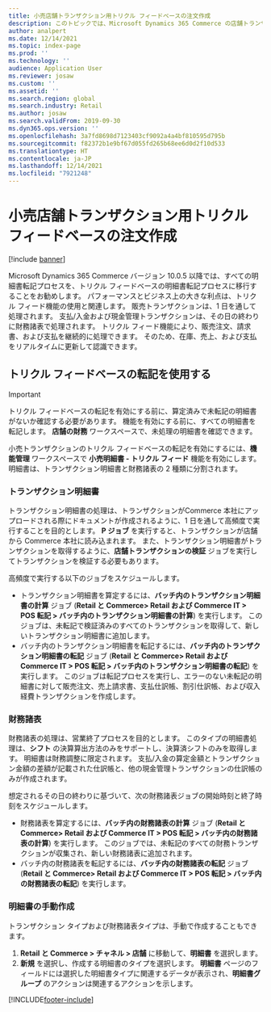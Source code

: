 ```yaml
---
title: 小売店舗トランザクション用トリクル フィードベースの注文作成
description: このトピックでは、Microsoft Dynamics 365 Commerce の店舗トランザクションに対するトリクル フィードベースの注文作成について説明します。
author: analpert
ms.date: 12/14/2021
ms.topic: index-page
ms.prod: ''
ms.technology: ''
audience: Application User
ms.reviewer: josaw
ms.custom: ''
ms.assetid: ''
ms.search.region: global
ms.search.industry: Retail
ms.author: josaw
ms.search.validFrom: 2019-09-30
ms.dyn365.ops.version: ''
ms.openlocfilehash: 3a7fd8698d7123403cf9092a4a4bf810595d795b
ms.sourcegitcommit: f82372b1e9bf67d055fd265b68ee6d0d2f10d533
ms.translationtype: HT
ms.contentlocale: ja-JP
ms.lasthandoff: 12/14/2021
ms.locfileid: "7921248"
---
```

# <a name="trickle-feed-based-order-creation-for-retail-store-transactions"></a>小売店舗トランザクション用トリクル フィードベースの注文作成

[!include [banner](includes/banner.md)]

Microsoft Dynamics 365 Commerce バージョン 10.0.5 以降では、すべての明細書転記プロセスを、トリクル フィードベースの明細書転記プロセスに移行することをお勧めします。 パフォーマンスとビジネス上の大きな利点は、トリクル フィード機能の使用と関連します。 販売トランザクションは、1 日を通して処理されます。 支払/入金および現金管理トランザクションは、その日の終わりに財務諸表で処理されます。 トリクル フィード機能により、販売注文、請求書、および支払を継続的に処理できます。 そのため、在庫、売上、および支払をリアルタイムに更新して認識できます。

## <a name="use-trickle-feed-based-posting"></a>トリクル フィードベースの転記を使用する

> [!IMPORTANT]
> トリクル フィードベースの転記を有効にする前に、算定済みで未転記の明細書がないか確認する必要があります。 機能を有効にする前に、すべての明細書を転記します。 **店舗の財務** ワークスペースで、未処理の明細書を確認できます。

小売トランザクションのトリクル フィードベースの転記を有効にするには、**機能管理** ワークスペースで **小売明細書 - トリクル フィード** 機能を有効にします。 明細書は、トランザクション明細書と財務諸表の 2 種類に分割されます。

### <a name="transactional-statements"></a>トランザクション明細書

トランザクション明細書の処理は、トランザクションがCommerce 本社にアップロードされる際にドキュメントが作成されるように、1 日を通して高頻度で実行することを目的とします。 **P ジョブ** を実行すると、トランザクションが店舗から Commerce 本社に読み込まれます。 また、トランザクション明細書がトランザクションを取得するように、**店舗トランザクションの検証** ジョブを実行してトランザクションを検証する必要もあります。

高頻度で実行する以下のジョブをスケジュールします。

- トランザクション明細書を算定するには、**バッチ内のトランザクション明細書の計算** ジョブ (**Retail と Commerce\> Retail および Commerce IT \> POS 転記 \> バッチ内のトランザクション明細書の計算**) を実行します。 このジョブは、未転記で検証済みのすべてのトランザクションを取得して、新しいトランザクション明細書に追加します。
- バッチ内のトランザクション明細書を転記するには、**バッチ内のトランザクション明細書の転記** ジョブ (**Retail と Commerce\> Retail および Commerce IT \> POS 転記 \> バッチ内のトランザクション明細書の転記**) を実行します。 このジョブは転記プロセスを実行し、エラーのない未転記の明細書に対して販売注文、売上請求書、支払仕訳帳、割引仕訳帳、および収入経費トランザクションを作成します。 

### <a name="financial-statements"></a>財務諸表

財務諸表の処理は、営業終了プロセスを目的とします。 このタイプの明細書処理は、**シフト** の決算算出方法のみをサポートし、決算済シフトのみを取得します。 明細書は財務調整に限定されます。 支払/入金の算定金額とトランザクション金額の差額が記載された仕訳帳と、他の現金管理トランザクションの仕訳帳のみが作成されます。

想定されるその日の終わりに基づいて、次の財務諸表ジョブの開始時刻と終了時刻をスケジュールします。

- 財務諸表を算定するには、**バッチ内の財務諸表の計算** ジョブ (**Retail と Commerce\> Retail および Commerce IT \> POS 転記 \> バッチ内の財務諸表の計算**) を実行します。 このジョブでは、未転記のすべての財務トランザクションが収集され、新しい財務諸表に追加されます。
- バッチ内の財務諸表を転記するには、**バッチ内の財務諸表の転記** ジョブ (**Retail と Commerce\> Retail および Commerce IT \> POS 転記 \> バッチ内の財務諸表の転記**) を実行します。

### <a name="manually-create-statements"></a>明細書の手動作成

トランザクション タイプおよび財務諸表タイプは、手動で作成することもできます。 

1. **Retail と Commerce \> チャネル \> 店舗** に移動して、**明細書** を選択します。 
2. **新規** を選択し、作成する明細書のタイプを選択します。 **明細書** ページのフィールドには選択した明細書タイプに関連するデータが表示され、**明細書グループ** のアクションは関連するアクションを示します。

[!INCLUDE[footer-include](../includes/footer-banner.md)]
